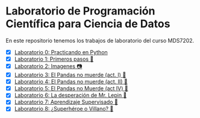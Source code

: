 # Laboratorio de Programación Científica para Ciencia de Datos

En este repositorio tenemos los trabajos de laboratorio del curso MDS7202.

- [x] [Laboratorio 0: Practicando en Python](https://johnny-godoy.github.io/laboratorios-mds/lab%200/Lab_0.html)
- [x] [Laboratorio 1: Primeros pasos 👣](https://johnny-godoy.github.io/laboratorios-mds/lab%201/lab_1.html)
- [x] [Laboratorio 2: Imagenes 📷](https://johnny-godoy.github.io/laboratorios-mds/lab%202/Laboratorio2_enunciado.html)
- [x] [Laboratorio 3: El Pandas no muerde (act. I) 🐼](https://johnny-godoy.github.io/laboratorios-mds/lab%203/laboratorio_3.html)
- [x] [Laboratorio 4: El Pandas no muerde (act. II) 🐼](https://johnny-godoy.github.io/laboratorios-mds/lab%204/laboratorio_4.html)
- [x] [Laboratorio 5: El Pandas no Muerde (act IV) 🐼](https://johnny-godoy.github.io/laboratorios-mds/lab%205/laboratorio_5.html)
- [x] [Laboratorio 6: La desperación de Mr. Lepin 🐼](https://johnny-godoy.github.io/laboratorios-mds/lab%206/laboratorio_6.html)
- [x] [Laboratorio 7: Aprendizaje Supervisado 🔮](https://johnny-godoy.github.io/laboratorios-mds/lab%207/laboratorio_7.html)
- [x] [Laboratorio 8: ¿Superhéroe o Villano? 🦸](https://johnny-godoy.github.io/laboratorios-mds/lab%208/laboratorio_8.html)
